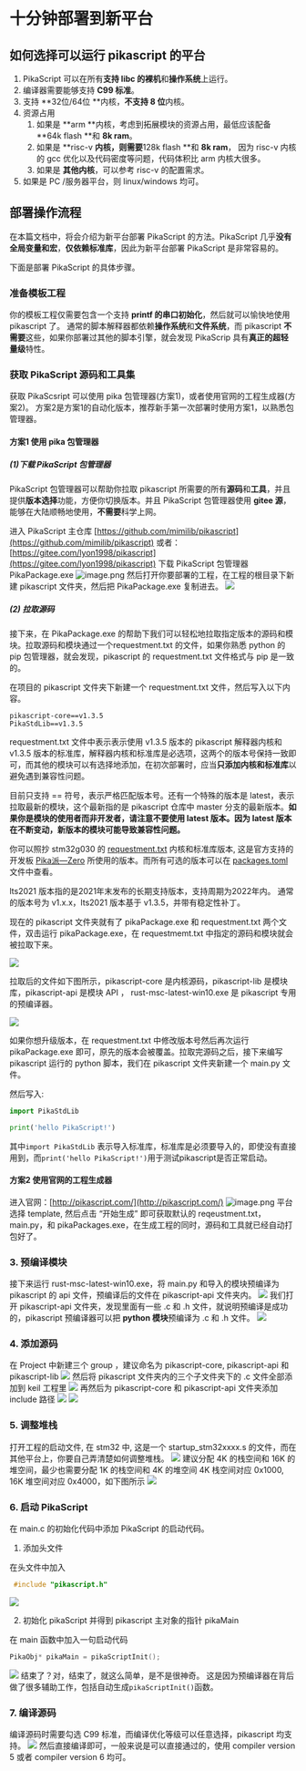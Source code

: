 # 十分钟部署到新平台

## 如何选择可以运行 pikascript 的平台


1. PikaScript 可以在所有**支持 libc **的**裸机**和**操作系统**上运行。
1. 编译器需要能够支持 **C99 标准**。
1. 支持 **32位/64位 **内核，**不支持 8 位**内核。
1. 资源占用
   1. 如果是 **arm **内核，考虑到拓展模块的资源占用，最低应该配备 **64k flash **和 **8k ram**。
   1. 如果是 **risc-v **内核，则需要**128k flash **和 **8k ram**， 因为 risc-v 内核的 gcc 优化以及代码密度等问题，代码体积比 arm 内核大很多。
   1. 如果是 **其他内核**，可以参考 risc-v 的配置需求。
5. 如果是 PC /服务器平台，则 linux/windows 均可。
## 部署操作流程
在本篇文档中，将会介绍为新平台部署 PikaScript 的方法。PikaScript 几乎**没有全局变量和宏**，**仅依赖标准库**，因此为新平台部署 PikaScript 是非常容易的。


下面是部署 PikaScript 的具体步骤。
### 准备模板工程
你的模板工程仅需要包含一个支持 **printf **的**串口初始化**，然后就可以愉快地使用 pikascript 了。
通常的脚本解释器都依赖**操作系统**和**文件系统**，而 pikascript **不需要**这些，如果你部署过其他的脚本引擎，就会发现 PikaScrip 具有**真正的超轻量级**特性。
​

### 获取 PikaScript 源码和工具集
获取 PikaScsript 可以使用 pika 包管理器(方案1)，或者使用官网的工程生成器(方案2)。
方案2是方案1的自动化版本，推荐新手第一次部署时使用方案1，以熟悉包管理器。
#### 方案1 使用 pika 包管理器
##### (1)下载 PikaScript 包管理器
PikaScript 包管理器可以帮助你拉取 pikascript 所需要的所有**源码**和**工具**，并且提供**版本选择**功能，方便你切换版本。并且 PikaScript 包管理器使用 **gitee 源**，能够在大陆顺畅地使用，**不需要**科学上网。
​

进入 PikaScript 主仓库
[https://github.com/mimilib/pikascript](https://github.com/mimilib/pikascript)
或者：
[https://gitee.com/lyon1998/pikascript](https://gitee.com/lyon1998/pikascript)
下载 PikaScript 包管理器 PikaPackage.exe
![image.png](/1638721231166-cca4d1c4-d8a7-4cfd-be3c-fee9a548c10d.png)
然后打开你要部署的工程，在工程的根目录下新建 pikascript 文件夹，然后把 PikaPackage.exe 复制进去。
![](https://user-images.githubusercontent.com/88232613/142019778-c727336c-9b6a-4a82-b813-1671f4120152.png#crop=0&crop=0&crop=1&crop=1&height=108&id=oY2CN&originHeight=162&originWidth=822&originalType=binary&ratio=1&rotation=0&showTitle=false&status=done&style=none&title=&width=550)


##### (2) 拉取源码
接下来，在 PikaPackage.exe 的帮助下我们可以轻松地拉取指定版本的源码和模块。拉取源码和模块通过一个requestment.txt 的文件，如果你熟悉 python 的 pip 包管理器，就会发现，pikascript 的 requestment.txt 文件格式与 pip 是一致的。
​

在项目的 pikascript 文件夹下新建一个 requestment.txt 文件，然后写入以下内容。
```
pikascript-core==v1.3.5
PikaStdLib==v1.3.5
```


requestment.txt 文件中表示表示使用 v1.3.5 版本的 pikascript 解释器内核和 v1.3.5 版本的标准库，解释器内核和标准库是必选项，这两个的版本号保持一致即可，而其他的模块可以有选择地添加，在初次部署时，应当**只添加内核和标准库**以避免遇到兼容性问题。
​

目前只支持 == 符号，表示严格匹配版本号。还有一个特殊的版本是 latest，表示拉取最新的模块，这个最新指的是 pikascript 仓库中 master 分支的最新版本。**如果你是模块的使用者而非开发者，请注意不要使用 latest 版本。因为 latest 版本在不断变动，新版本的模块可能导致兼容性问题。**


你可以照抄 stm32g030 的 [requestment.txt](https://gitee.com/Lyon1998/pikascript/blob/master/bsp/stm32g030c8/pikascript/requestment.txt) 内核和标准库版本, 这是官方支持的开发板 [Pika派—Zero](https://item.taobao.com/item.htm?spm=a1z10.3-c.w4023-23991764790.10.16f97c58fsLjVk&id=654947372034) 所使用的版本。而所有可选的版本可以在 [packages.toml](https://gitee.com/Lyon1998/pikascript/blob/master/packages.toml) 文件中查看。


lts2021 版本指的是2021年末发布的长期支持版本，支持周期为2022年内。
通常的版本号为 v1.x.x，lts2021 版本基于 v1.3.5，并带有稳定性补丁。


现在的 pikascript 文件夹就有了 pikaPackage.exe 和 requestment.txt 两个文件，双击运行 pikaPackage.exe，在 requestmemt.txt 中指定的源码和模块就会被拉取下来。


![](https://user-images.githubusercontent.com/88232613/142022949-54585060-8612-42a8-a585-8c3e514a8be3.png#crop=0&crop=0&crop=1&crop=1&height=130&id=qjBAZ&originHeight=203&originWidth=817&originalType=binary&ratio=1&rotation=0&showTitle=false&status=done&style=none&title=&width=522)


拉取后的文件如下图所示，pikascript-core 是内核源码，pikascript-lib 是模块库，pikascript-api 是模块 API ， rust-msc-latest-win10.exe 是 pikascript 专用的预编译器。


![](https://user-images.githubusercontent.com/88232613/142023882-51ee4013-8318-483e-8ea4-5c57a5ffb6c6.png#crop=0&crop=0&crop=1&crop=1&height=193&id=Q8NYw&originHeight=456&originWidth=1229&originalType=binary&ratio=1&rotation=0&showTitle=false&status=done&style=none&title=&width=521)


如果你想升级版本，在 requestment.txt 中修改版本号然后再次运行 pikaPackage.exe 即可，原先的版本会被覆盖。拉取完源码之后，接下来编写 pikascript 运行的 python 脚本，我们在 pikascript 文件夹新建一个 main.py 文件。
​

然后写入:


```python
import PikaStdLib

print('hello PikaScript!')
```


其中`import PikaStdLib` 表示导入标准库，标准库是必须要导入的，即使没有直接用到，而`print('hello PikaScript!')`用于测试pikascript是否正常启动。
​

#### 方案2 使用官网的工程生成器
进入官网：[http://pikascript.com/](http://pikascript.com/)
![image.png](assets/1644385174348-05a3dcee-5132-4c57-9716-dffa252540bf.png)
平台选择 template, 然后点击 “开始生成” 即可获取默认的 reqeustment.txt，main.py，和 pikaPackages.exe，在生成工程的同时，源码和工具就已经自动打包好了。
​

### 3. 预编译模块
接下来运行 rust-msc-latest-win10.exe，将 main.py 和导入的模块预编译为 pikascript 的 api 文件，预编译后的文件在 pikascript-api 文件夹内。
![](assets/1644385072048-6354164c-e040-4318-a947-0114125e2d1d.png)
我们打开 pikascript-api 文件夹，发现里面有一些 .c 和 .h 文件，就说明预编译是成功的，pikascript 预编译器可以把 **python 模块**预编译为 .c 和 .h 文件。
![](assets/1644385073271-a39b8d40-f722-4a0c-9b50-e7357f0eae48.png)
### 4. 添加源码
在 Project 中新建三个 group ，建议命名为 pikascript-core, pikascript-api 和 pikascript-lib
![](https://user-images.githubusercontent.com/88232613/130967351-597b8f6b-cc4e-4bc3-9cb6-2f335e5dccea.png#crop=0&crop=0&crop=1&crop=1&height=275&id=BbUAx&originHeight=371&originWidth=496&originalType=binary&ratio=1&rotation=0&showTitle=false&status=done&style=none&title=&width=367)
然后将 pikascript 文件夹内的三个子文件夹下的 .c 文件全部添加到 keil 工程里
![](https://user-images.githubusercontent.com/88232613/130971776-41d8c940-42d0-407d-872e-53525ce299a6.png#crop=0&crop=0&crop=1&crop=1&height=408&id=bdqUX&originHeight=514&originWidth=420&originalType=binary&ratio=1&rotation=0&showTitle=false&status=done&style=none&title=&width=333)
再然后为 pikascript-core 和 pikascript-api 文件夹添加 include 路径
![](https://user-images.githubusercontent.com/88232613/130967813-94016b8a-e408-4b49-b1e1-76a5df5fe984.png#crop=0&crop=0&crop=1&crop=1&height=254&id=SMxRP&originHeight=743&originWidth=1442&originalType=binary&ratio=1&rotation=0&showTitle=false&status=done&style=none&title=&width=492)
![](https://user-images.githubusercontent.com/88232613/130967949-8399c65b-5584-4674-a947-e40103d953ea.png#crop=0&crop=0&crop=1&crop=1&height=311&id=q5OiQ&originHeight=411&originWidth=665&originalType=binary&ratio=1&rotation=0&showTitle=false&status=done&style=none&title=&width=504)
### 5. 调整堆栈
打开工程的启动文件, 在 stm32 中, 这是一个 startup_stm32xxxx.s 的文件，而在其他平台上，你要自己弄清楚如何调整堆栈。
![](https://user-images.githubusercontent.com/88232613/130966276-24014a0a-90a6-4bd7-96b7-fde54806b8c3.png#crop=0&crop=0&crop=1&crop=1&height=259&id=qlpPo&originHeight=736&originWidth=1439&originalType=binary&ratio=1&rotation=0&showTitle=false&status=done&style=none&title=&width=506)
建议分配 4K 的栈空间和 16K 的堆空间，最少也需要分配 1K 的栈空间和 4K 的堆空间
4K 栈空间对应 0x1000, 16K 堆空间对应 0x4000，如下图所示
![](https://user-images.githubusercontent.com/88232613/130967178-a985a4f5-730c-47fd-9317-68f33bc00066.png#crop=0&crop=0&crop=1&crop=1&height=236&id=DXGbk&originHeight=339&originWidth=741&originalType=binary&ratio=1&rotation=0&showTitle=false&status=done&style=none&title=&width=515)
### 6. 启动 PikaScript
在 main.c 的初始化代码中添加 PikaScript 的启动代码。

1. 添加头文件

在头文件中加入
```c
 #include "pikascript.h"
```


![](https://user-images.githubusercontent.com/88232613/130969048-4def9902-5f36-4798-9eac-ebbb1441087f.png#crop=0&crop=0&crop=1&crop=1&height=164&id=QW2ao&originHeight=196&originWidth=684&originalType=binary&ratio=1&rotation=0&showTitle=false&status=done&style=none&title=&width=574)

2. 初始化 pikaScript 并得到 pikascript 主对象的指针 pikaMain

在 main 函数中加入一句启动代码
```c
PikaObj* pikaMain = pikaScriptInit();
```
![](https://user-images.githubusercontent.com/88232613/130969274-ff2fdf6f-2389-466b-b51e-e7bc33472558.png#crop=0&crop=0&crop=1&crop=1&height=252&id=HsKBS&originHeight=441&originWidth=1017&originalType=binary&ratio=1&rotation=0&showTitle=false&status=done&style=none&title=&width=582)
结束了？对，结束了，就这么简单，是不是很神奇。
这是因为预编译器在背后做了很多辅助工作，包括自动生成`pikaScriptInit()`函数。
### 7. 编译源码
编译源码时需要勾选 C99 标准，而编译优化等级可以任意选择，pikascript 均支持。
![](assets/130968626-7d8d4f46-eb0c-4ccd-9c34-eab160b290f5.png)
然后直接编译即可，一般来说是可以直接通过的，使用 compiler version 5 或者 compiler version 6 均可。
